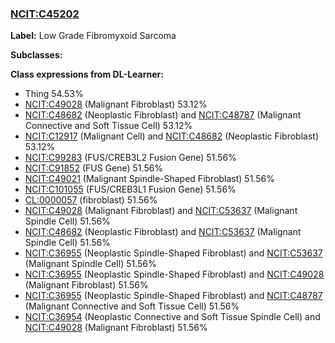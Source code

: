 
### [NCIT:C45202](http://purl.obolibrary.org/obo/NCIT_C45202)
**Label:** Low Grade Fibromyxoid Sarcoma

**Subclasses:** 

**Class expressions from DL-Learner:**

- Thing 54.53%
- [NCIT:C49028](http://purl.obolibrary.org/obo/NCIT_C49028) (Malignant Fibroblast) 53.12%
- [NCIT:C48682](http://purl.obolibrary.org/obo/NCIT_C48682) (Neoplastic Fibroblast) and [NCIT:C48787](http://purl.obolibrary.org/obo/NCIT_C48787) (Malignant Connective and Soft Tissue Cell) 53.12%
- [NCIT:C12917](http://purl.obolibrary.org/obo/NCIT_C12917) (Malignant Cell) and [NCIT:C48682](http://purl.obolibrary.org/obo/NCIT_C48682) (Neoplastic Fibroblast) 53.12%
- [NCIT:C99283](http://purl.obolibrary.org/obo/NCIT_C99283) (FUS/CREB3L2 Fusion Gene) 51.56%
- [NCIT:C91852](http://purl.obolibrary.org/obo/NCIT_C91852) (FUS Gene) 51.56%
- [NCIT:C49021](http://purl.obolibrary.org/obo/NCIT_C49021) (Malignant Spindle-Shaped Fibroblast) 51.56%
- [NCIT:C101055](http://purl.obolibrary.org/obo/NCIT_C101055) (FUS/CREB3L1 Fusion Gene) 51.56%
- [CL:0000057](http://purl.obolibrary.org/obo/CL_0000057) (fibroblast) 51.56%
- [NCIT:C49028](http://purl.obolibrary.org/obo/NCIT_C49028) (Malignant Fibroblast) and [NCIT:C53637](http://purl.obolibrary.org/obo/NCIT_C53637) (Malignant Spindle Cell) 51.56%
- [NCIT:C48682](http://purl.obolibrary.org/obo/NCIT_C48682) (Neoplastic Fibroblast) and [NCIT:C53637](http://purl.obolibrary.org/obo/NCIT_C53637) (Malignant Spindle Cell) 51.56%
- [NCIT:C36955](http://purl.obolibrary.org/obo/NCIT_C36955) (Neoplastic Spindle-Shaped Fibroblast) and [NCIT:C53637](http://purl.obolibrary.org/obo/NCIT_C53637) (Malignant Spindle Cell) 51.56%
- [NCIT:C36955](http://purl.obolibrary.org/obo/NCIT_C36955) (Neoplastic Spindle-Shaped Fibroblast) and [NCIT:C49028](http://purl.obolibrary.org/obo/NCIT_C49028) (Malignant Fibroblast) 51.56%
- [NCIT:C36955](http://purl.obolibrary.org/obo/NCIT_C36955) (Neoplastic Spindle-Shaped Fibroblast) and [NCIT:C48787](http://purl.obolibrary.org/obo/NCIT_C48787) (Malignant Connective and Soft Tissue Cell) 51.56%
- [NCIT:C36954](http://purl.obolibrary.org/obo/NCIT_C36954) (Neoplastic Connective and Soft Tissue Spindle Cell) and [NCIT:C49028](http://purl.obolibrary.org/obo/NCIT_C49028) (Malignant Fibroblast) 51.56%


